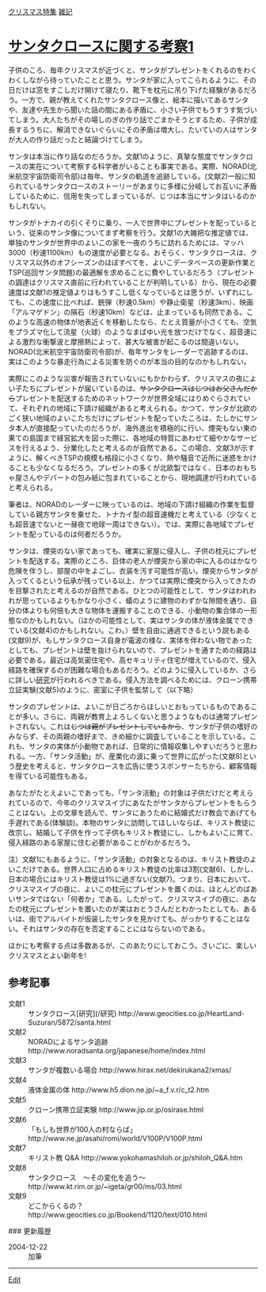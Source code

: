 ---
---

[クリスマス特集](/クリスマス特集)
[雑記](/雑記)
# [サンタクロースに関する考察1](/サンタクロースに関する考察1)
子供のころ、毎年クリスマスが近づくと、サンタがプレゼントをくれるのをわくわくしながら待っていたことと思う。サンタが家に入ってこられるように、その日だけは窓をすこしだけ開けて寝たり、靴下を枕元に吊り下げた経験があるだろう。一方で、親が教えてくれたサンタクロース像と、絵本に描いてあるサンタや、友達や先生から聞いた話の間にある矛盾に、小さい子供でもうすうす気づいてしまう。大人たちがその場しのぎの作り話でごまかそうとするため、子供が成長するうちに、解消できないぐらいにその矛盾は増大し、たいていの人はサンタが大人の作り話だったと結論づけてしまう。

サンタは本当に作り話なのだろうか。文献1のように、真摯な態度でサンタクロースの実在について考察する科学者がいることも事実である。実際、NORAD(北米航空宇宙防衛司令部)は毎年、サンタの軌道を追跡している。(文献2)一般に知られているサンタクロースのストーリーがあまりに多様に分岐してお互いに矛盾しているために、信用を失ってしまっているが、じつは本当にサンタはいるのかもしれない。

サンタがトナカイの引くそりに乗り、一人で世界中にプレゼントを配っているという、従来のサンタ像についてまず考察を行う。文献1の大雑把な推定値では、単独のサンタが世界中のよいこの家を一夜のうちに訪れるためには、マッハ3000（秒速1100km）もの速度が必要となる。おそらく、サンタクロースは、クリスマス以外のオフシーズンのほぼすべてを、よいこデータベースの更新作業とTSP(巡回サンタ問題)の最適解を求めることに費やしているだろう（プレゼントの調達はクリスマス直前に行われていることが判明している）から、現在の必要速度は文献1の推定値よりはもうすこし低くなっているとは思うが、いずれにしても、この速度に比べれば、銃弾（秒速0.5km）や静止衛星（秒速3km）、映画「アルマゲドン」の隕石（秒速10km）などは、止まっているも同然である。このような高速の物体が地表近くを移動したなら、たとえ質量が小さくても、空気をプラズマ化して流星（火球）のようなまばゆい光を放つだけでなく、超音速による激烈な衝撃波と摩擦熱によって、甚大な被害が起こるのは間違いない。NORAD(北米航空宇宙防衛司令部)が、毎年サンタをレーダーで追跡するのは、実はこのような暴走行為による災害を防ぐのが本当の目的なのかもしれない。

実際にこのような災害が報告されていないにもかかわらず、クリスマスの夜によい子たちにプレゼントが届いているのは、~~サンタクロースはじつはお父さんだから~~プレゼントを配送するためのネットワークが世界全域にはりめぐらされていて、それぞれの地域に下請け組織があると考えられる。かつて、サンタが北欧のごく狭い地域のよいこたちだけにプレゼントを配っていたころは、たしかにサンタ本人が直接配っていたのだろうが、海外進出を積極的に行い、煙突もない東の果ての島国まで経営拡大を図った際に、各地域の特質にあわせて細やかなサービスを行えるよう、分業化したと考えるのが自然である。この場合、文献3が示すように、解くべきTSPの規模も格段に小さくなり、熱や騒音で近所に迷惑をかけることも少なくなるだろう。プレゼントの多くが北欧製ではなく、日本のおもちゃ屋さんやデパートの包み紙に包まれていることから、現地調達が行われていると考えられる。

筆者は、NORADのレーダーに映っているのは、地域の下請け組織の作業を監督している親方サンタを乗せた、トナカイ型の超音速機だと考えている（少なくとも超音速でないと一昼夜で地球一周はできない）。では、実際に各地域でプレゼントを配っているのは何者だろうか。

サンタは、煙突のない家であっても、確実に家屋に侵入し、子供の枕元にプレゼントを配送する。実際のところ、巨体の老人が煙突から家の中に入るのはかなり危険を伴うし、部屋の中をよごし、衣装を汚す可能性が高い。煙突からサンタが入ってくるという伝承が残っている以上、かつては実際に煙突から入ってきたのを目撃されたと考えるのが自然である。ひとつの可能性として、サンタはわれわれが思っているよりもかなり小さく、蟻のように建物のわずかな隙間を通り、自分の体よりも何倍も大きな物体を運搬することのできる、小動物の集合体の一形態なのかもしれない。（ほかの可能性として、実はサンタの体が液体金属でできている(文献4)のかもしれない。こわ。）壁を自由に通過できるという説もある(文献9)が、もしサンタクロース自身が電波の様な、実体を伴わない物であったとしても、プレゼントは壁を抜けられないので、プレゼントを通すための経路は必要である。最近は高気密住宅や、高セキュリティ住宅が増えているので、侵入経路を確保するのが困難な場合もあるだろう。どのように侵入しているか、さらに詳しい[研究](/研究)が行われるべきである。侵入方法を調べるためには、クローン携帯立証実験(文献5)のように、密室に子供を監禁して（以下略）

サンタのプレゼントは、よいこが日ごろからほしいとおもっているものであることが多い。さらに、両親が教育上よろしくないと思うようなものは通常プレゼントされない。これは~~じつは親がプレゼントしているから~~、サンタが子供の嗜好のみならず、その両親の嗜好まで、きめ細かに調査していることを示している。これも、サンタの実体が小動物であれば、日常的に情報収集しやすいだろうと思われる。一方、「サンタ活動」が、産業化の波に乗って世界に広がった(文献8)という歴史を考えると、サンタクロースを広告に使うスポンサーたちから、顧客情報を得ている可能性もある。

あなたがたとえよいこであっても、「サンタ活動」の対象は子供だけだと考えられているので、今年のクリスマスイブにあなたがサンタからプレゼントをもらうことはない。上の文章を読んで、サンタにあうために結婚式だけ教会であげても手遅れである(体験談)。本物のサンタに訪問してほしいならば、キリスト教徒に改宗し、結婚して子供を作って子供もキリスト教徒にし、しかもよいこに育て、侵入経路のある家屋に住む必要があることがわかるだろう。

注）文献1にもあるように、「サンタ活動」の対象となるのは、キリスト教徒のよいこだけである。世界人口に占めるキリスト教徒の比率は3割(文献6)、しかし、日本の場合にはキリスト教徒は1%に過ぎない(文献7)。つまり、日本において、クリスマスイブの夜に、よいこの枕元にプレゼントを置くのは、ほとんどのばあいサンタではない「何者か」である。したがって、クリスマスイブの夜に、あなたの枕元にプレゼントを置いたのが実はおとうさんだとわかったとしても、あるいは、街でアルバイトが仮装したサンタを見かけても、がっかりすることはない。それはサンタの存在を否定することにはならないのである。

ほかにも考察する点は多数あるが、このあたりにしておこう。さいごに、楽しいクリスマスとよい新年を!

## 参考記事
<dl>
  <dt>文献1</dt><dd>サンタクロース[研究](/研究) http://www.geocities.co.jp/HeartLand-Suzuran/5872/santa.html
</dd>
  <dt>文献2</dt><dd>NORADによるサンタ追跡 http://www.noradsanta.org/japanese/home/index.html
</dd>
  <dt>文献3</dt><dd>サンタが複数いる場合 http://www.hirax.net/dekirukana2/xmas/
</dd>
  <dt>文献4</dt><dd>液体金属の体 http://www.h5.dion.ne.jp/~a_f.v.r/c_t2.htm
</dd>
  <dt>文献5</dt><dd>クローン携帯立証実験 http://www.jip.or.jp/osirase.html
</dd>
  <dt>文献6</dt><dd>「もしも世界が100人の村ならば」　http://www.ne.jp/asahi/romi/world/V100P/V100P.html
</dd>
  <dt>文献7</dt><dd>キリスト教 Q&A http://www.yokohamashiloh.or.jp/shiloh_Q&A.htm
</dd>
  <dt>文献8</dt><dd>サンタクロース　〜その変化を追う〜 http://www.kt.rim.or.jp/~igeta/gr00/ms/03.html
</dd>
  <dt>文献9</dt><dd>どこからくるの？ http://www.geocities.co.jp/Bookend/1120/text/010.html
</dd>
</dl>
### 更新履歴
<dl>
  <dt>2004-12-22</dt><dd>加筆
</dd>
</dl>



----
[Edit](https://github.com/vitroid/vitroid.github.io/edit/master/MD/サンタクロースに関する考察1.md)
